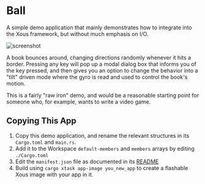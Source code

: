 # Ball

A simple demo application that mainly demonstrates how to integrate into the Xous framework,
but without much emphasis on I/O.

![screenshot](book_screenshot.png)

A book bounces around, changing directions randomly whenever it hits a border. Pressing
any key will pop up a modal dialog box that informs you of the key pressed, and then
gives you an option to change the behavior into a "tilt" driven mode where the gyro
is read and used to control the book's motion.

This is a fairly "raw iron" demo, and would be a reasonable starting point for someone who,
for example, wants to write a video game.
## Copying This App

1. Copy this demo application, and rename the relevant structures in its `Cargo.toml` and `main.rs`.
2. Add it to the Workspace `default-members` and `members` arrays by editing `./Cargo.toml`
3. Edit the `manifest.json` file as documented in its [README](../README.md)
4. Build using `cargo xtask app-image you_new_app` to create a flashable Xous image with your app in it.